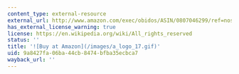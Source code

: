```yaml
---
content_type: external-resource
external_url: http://www.amazon.com/exec/obidos/ASIN/0807046299/ref=nosim/mitopencourse-20
has_external_license_warning: true
license: https://en.wikipedia.org/wiki/All_rights_reserved
status: ''
title: '![Buy at Amazon](/images/a_logo_17.gif)'
uid: 9a8427fa-06ba-44cb-8474-bfba35ecbca7
wayback_url: ''
---
```

